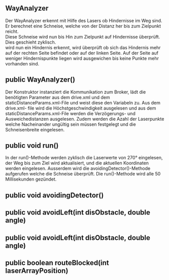 ## WayAnalyzer  
  
Der WayAnalyzer erkennt mit Hilfe des Lasers ob Hindernisse im Weg sind. Er berechnet eine Schneise, welche von der Distanz her bis zum Zielpunkt reicht.  
Diese Schneise wird nun bis Hin zum Zielpunkt auf Hindernisse überprüft. Dies geschieht zyklisch.  
wird nun ein Hindernis erkennt, wird überprüft ob sich das Hindernis mehr auf der rechten Seite befindet oder auf der linken Seite.
Auf der Seite auf weniger Hindernispunkte liegen wird ausgewichen bis keine Punkte mehr vorhanden sind.  
  
## public WayAnalyzer()
  
Der Konstruktor instanziert die Kommunikation zum Broker, lädt die benötigten Parameter aus dem drive.xml und dem staticDistanceParams.xml-File und weist diese den Variabeln zu. Aus dem drive.xml- file wird die Höchstgeschwindigkeit ausgelesen und aus dem staticDistanceParams.xml-File werden die Verzögerungs- und Ausweichedistanzen ausgelesen. Zudem werden die Azahl der Laserpunkte welche Nacheinander ungültig sein müssen festgelegt und die Schneisenbreite eingelesen.
  
## public void run()  
  
In der run()-Methode werden zyklisch die Laserwerte von 270° eingelesen, der Weg bis zum Ziel wird aktualisiert, und die aktuellen Koordinaten werden   eingelesen. Ausserdem wird die avoidingDetector()-Methode aufgerufen welche die Schneise überprüft. Die run()-Methode wird alle 50 Millisekunden gezündet.

## public void avoidingDetector()  


## public void avoidLeft(int disObstacle, double angle)  


## public void avoidLeft(int disObstacle, double angle)


## public boolean routeBlocked(int laserArrayPosition)